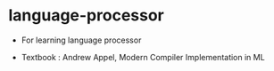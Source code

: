 # language-processor

- For learning language processor

- Textbook : Andrew Appel, Modern Compiler Implementation in ML
